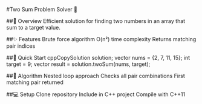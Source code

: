 #Two Sum Problem Solver 🔢

##📌 Overview
Efficient solution for finding two numbers in an array that sum to a target value.

##✨ Features
Brute force algorithm
O(n²) time complexity
Returns matching pair indices

##🚀 Quick Start
cppCopySolution solution;
vector<int> nums = {2, 7, 11, 15};
int target = 9;
vector<int> result = solution.twoSum(nums, target);

##🧠 Algorithm
Nested loop approach
Checks all pair combinations
First matching pair returned

##💻 Setup
Clone repository
Include in C++ project
Compile with C++11

